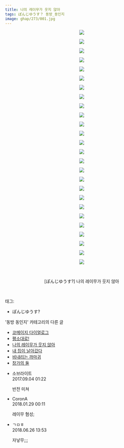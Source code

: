 ```yaml
---
title: 나의 레이무가 웃지 않아
tags: ぽんじゆうす？ 동방_동인지
image: ghap/273/001.jpg
---
```

<div class="article">
<p style="text-align: center; clear: none; float: none;"><img src="{{ site.nasurl }}/ghap/273/001.jpg"/></p>
<p style="text-align: center; clear: none; float: none;"><img src="{{ site.nasurl }}/ghap/273/002.jpg"/></p>
<p style="text-align: center; clear: none; float: none;"><img src="{{ site.nasurl }}/ghap/273/003.jpg"/></p>
<p style="text-align: center; clear: none; float: none;"><img src="{{ site.nasurl }}/ghap/273/004.jpg"/></p>
<p style="text-align: center; clear: none; float: none;"><img src="{{ site.nasurl }}/ghap/273/005.jpg"/></p>
<p style="text-align: center; clear: none; float: none;"><img src="{{ site.nasurl }}/ghap/273/006.jpg"/></p>
<p style="text-align: center; clear: none; float: none;"><img src="{{ site.nasurl }}/ghap/273/007.jpg"/></p>
<p style="text-align: center; clear: none; float: none;"><img src="{{ site.nasurl }}/ghap/273/008.jpg"/></p>
<p style="text-align: center; clear: none; float: none;"><img src="{{ site.nasurl }}/ghap/273/009.jpg"/></p>
<p style="text-align: center; clear: none; float: none;"><img src="{{ site.nasurl }}/ghap/273/010.jpg"/></p>
<p style="text-align: center; clear: none; float: none;"><img src="{{ site.nasurl }}/ghap/273/011.jpg"/></p>
<p style="text-align: center; clear: none; float: none;"><img src="{{ site.nasurl }}/ghap/273/012.jpg"/></p>
<p style="text-align: center; clear: none; float: none;"><img src="{{ site.nasurl }}/ghap/273/013.jpg"/></p>
<p style="text-align: center; clear: none; float: none;"><img src="{{ site.nasurl }}/ghap/273/014.jpg"/></p>
<p style="text-align: center; clear: none; float: none;"><img src="{{ site.nasurl }}/ghap/273/015.jpg"/></p>
<p style="text-align: center; clear: none; float: none;"><img src="{{ site.nasurl }}/ghap/273/016.jpg"/></p>
<p style="text-align: center; clear: none; float: none;"><img src="{{ site.nasurl }}/ghap/273/017.jpg"/></p>
<p style="text-align: center; clear: none; float: none;"><img src="{{ site.nasurl }}/ghap/273/018.jpg"/></p>
<p style="text-align: center; clear: none; float: none;"><img src="{{ site.nasurl }}/ghap/273/019.jpg"/></p>
<p style="text-align: center; clear: none; float: none;"><img src="{{ site.nasurl }}/ghap/273/020.jpg"/></p>
<p style="text-align: center; clear: none; float: none;"><img src="{{ site.nasurl }}/ghap/273/021.jpg"/></p>
<p style="text-align: center; clear: none; float: none;"><img src="{{ site.nasurl }}/ghap/273/022.jpg"/></p>
<p style="text-align: center; clear: none; float: none;"><img src="{{ site.nasurl }}/ghap/273/023.jpg"/></p>
<p style="text-align: center; clear: none; float: none;"><img src="{{ site.nasurl }}/ghap/273/024.jpg"/></p>
<p style="text-align: center; clear: none; float: none;"><img src="{{ site.nasurl }}/ghap/273/025.jpg"/></p>
<p style="text-align: center; clear: none; float: none;"><img src="{{ site.nasurl }}/ghap/273/026.jpg"/></p>
<p style="text-align: center; clear: none; float: none;"><br/></p>
<p style="text-align: center; clear: none; float: none;">[ぽんじゆうす?] 나의 레이무가 웃지 않아</p>
<p><br/></p>
</div><div class="tagTrail">
<p>태그: </p>
<ul>
<li>ぽんじゆうす?</li>
</ul>
</div><div class="another">
<p>'동방 동인지' 카테고리의 다른 글</p>
<ul>
<li><a href="/2016-06-19-ghap_275">코메이지 다이얼로그</a></li>
<li><a href="/2016-06-19-ghap_274">평소대로!</a></li>
<li><a href="/2016-06-19-ghap_273">나의 레이무가 웃지 않아</a></li>
<li><a href="/2016-06-19-ghap_272">내 집이 날아갔다</a></li>
<li><a href="/2016-06-19-ghap_271">비내리는 까마귀</a></li>
<li><a href="/2016-06-19-ghap_270">창가의 둘</a></li>
</ul>
</div><div class="cb_module cb_fluid">
<div class="cb_wrt cb_profile">
<div class="comment">
<ul>
<li class="cb_thumb_off" id="comment15075730">
<div class="cb_comment_area">
<div class="cb_info_area">
<div class="cb_section">
<span class="cb_nick_name">소브라이트</span>
</div>
<div class="cb_section">
<span class="cb_date">2017.09.04 01:22 </span>
</div>
</div>
<div class="cb_dsc_comment">
<p class="cb_dsc">
											반전 미쳐
										</p>
</div>
</div></li>
<li class="cb_thumb_off" id="comment15185903">
<div class="cb_comment_area">
<div class="cb_info_area">
<div class="cb_section">
<span class="cb_nick_name">CoronA</span>
</div>
<div class="cb_section">
<span class="cb_date">2018.01.29 00:11 </span>
</div>
</div>
<div class="cb_dsc_comment">
<p class="cb_dsc">
											레이무 혐성;
										</p>
</div>
</div></li>
<li class="cb_thumb_off" id="comment15276979">
<div class="cb_comment_area">
<div class="cb_info_area">
<div class="cb_section">
<span class="cb_nick_name">ㄱㅁㅎ</span>
</div>
<div class="cb_section">
<span class="cb_date">2018.06.26 13:53 </span>
</div>
</div>
<div class="cb_dsc_comment">
<p class="cb_dsc">
											자낳무;;;
										</p>
</div>
</div></li>
</ul>
</div>
</div><!-- commentList close -->
</div>